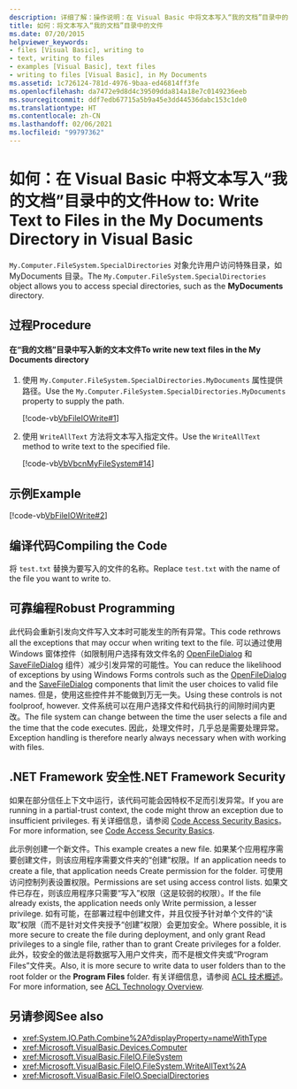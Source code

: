 ```yaml
---
description: 详细了解：操作说明：在 Visual Basic 中将文本写入“我的文档”目录中的文件
title: 如何：将文本写入“我的文档”目录中的文件
ms.date: 07/20/2015
helpviewer_keywords:
- files [Visual Basic], writing to
- text, writing to files
- examples [Visual Basic], text files
- writing to files [Visual Basic], in My Documents
ms.assetid: 1c726124-781d-4976-9baa-ed46814ff3fe
ms.openlocfilehash: da7472e9d8d4c39509dda814a18e7c0149236eeb
ms.sourcegitcommit: ddf7edb67715a5b9a45e3dd44536dabc153c1de0
ms.translationtype: HT
ms.contentlocale: zh-CN
ms.lasthandoff: 02/06/2021
ms.locfileid: "99797362"
---
```

# <a name="how-to-write-text-to-files-in-the-my-documents-directory-in-visual-basic"></a><span data-ttu-id="2f707-103">如何：在 Visual Basic 中将文本写入“我的文档”目录中的文件</span><span class="sxs-lookup"><span data-stu-id="2f707-103">How to: Write Text to Files in the My Documents Directory in Visual Basic</span></span>

<span data-ttu-id="2f707-104">`My.Computer.FileSystem.SpecialDirectories` 对象允许用户访问特殊目录，如 MyDocuments 目录。</span><span class="sxs-lookup"><span data-stu-id="2f707-104">The `My.Computer.FileSystem.SpecialDirectories` object allows you to access special directories, such as the **MyDocuments** directory.</span></span>  
  
## <a name="procedure"></a><span data-ttu-id="2f707-105">过程</span><span class="sxs-lookup"><span data-stu-id="2f707-105">Procedure</span></span>  
  
#### <a name="to-write-new-text-files-in-the-my-documents-directory"></a><span data-ttu-id="2f707-106">在“我的文档”目录中写入新的文本文件</span><span class="sxs-lookup"><span data-stu-id="2f707-106">To write new text files in the My Documents directory</span></span>  
  
1. <span data-ttu-id="2f707-107">使用 `My.Computer.FileSystem.SpecialDirectories.MyDocuments` 属性提供路径。</span><span class="sxs-lookup"><span data-stu-id="2f707-107">Use the `My.Computer.FileSystem.SpecialDirectories.MyDocuments` property to supply the path.</span></span>  
  
     [!code-vb[VbFileIOWrite#1](~/samples/snippets/visualbasic/VS_Snippets_VBCSharp/VbFileIOWrite/VB/Class1.vb#1)]  
  
2. <span data-ttu-id="2f707-108">使用 `WriteAllText` 方法将文本写入指定文件。</span><span class="sxs-lookup"><span data-stu-id="2f707-108">Use the `WriteAllText` method to write text to the specified file.</span></span>  
  
     [!code-vb[VbVbcnMyFileSystem#14](~/samples/snippets/visualbasic/VS_Snippets_VBCSharp/VbVbcnMyFileSystem/VB/Class1.vb#14)]  
  
## <a name="example"></a><span data-ttu-id="2f707-109">示例</span><span class="sxs-lookup"><span data-stu-id="2f707-109">Example</span></span>  

 [!code-vb[VbFileIOWrite#2](~/samples/snippets/visualbasic/VS_Snippets_VBCSharp/VbFileIOWrite/VB/Class1.vb#2)]  
  
## <a name="compiling-the-code"></a><span data-ttu-id="2f707-110">编译代码</span><span class="sxs-lookup"><span data-stu-id="2f707-110">Compiling the Code</span></span>  

 <span data-ttu-id="2f707-111">将 `test.txt` 替换为要写入的文件的名称。</span><span class="sxs-lookup"><span data-stu-id="2f707-111">Replace `test.txt` with the name of the file you want to write to.</span></span>  
  
## <a name="robust-programming"></a><span data-ttu-id="2f707-112">可靠编程</span><span class="sxs-lookup"><span data-stu-id="2f707-112">Robust Programming</span></span>  

 <span data-ttu-id="2f707-113">此代码会重新引发向文件写入文本时可能发生的所有异常。</span><span class="sxs-lookup"><span data-stu-id="2f707-113">This code rethrows all the exceptions that may occur when writing text to the file.</span></span> <span data-ttu-id="2f707-114">可以通过使用 Windows 窗体控件（如限制用户选择有效文件名的 [OpenFileDialog](/dotnet/desktop/winforms/controls/openfiledialog-component-windows-forms) 和 [SaveFileDialog](/dotnet/desktop/winforms/controls/savefiledialog-component-windows-forms) 组件）减少引发异常的可能性。</span><span class="sxs-lookup"><span data-stu-id="2f707-114">You can reduce the likelihood of exceptions by using Windows Forms controls such as the [OpenFileDialog](/dotnet/desktop/winforms/controls/openfiledialog-component-windows-forms) and the [SaveFileDialog](/dotnet/desktop/winforms/controls/savefiledialog-component-windows-forms) components that limit the user choices to valid file names.</span></span> <span data-ttu-id="2f707-115">但是，使用这些控件并不能做到万无一失。</span><span class="sxs-lookup"><span data-stu-id="2f707-115">Using these controls is not foolproof, however.</span></span> <span data-ttu-id="2f707-116">文件系统可以在用户选择文件和代码执行的间隙时间内更改。</span><span class="sxs-lookup"><span data-stu-id="2f707-116">The file system can change between the time the user selects a file and the time that the code executes.</span></span> <span data-ttu-id="2f707-117">因此，处理文件时，几乎总是需要处理异常。</span><span class="sxs-lookup"><span data-stu-id="2f707-117">Exception handling is therefore nearly always necessary when with working with files.</span></span>  
  
## <a name="net-framework-security"></a><span data-ttu-id="2f707-118">.NET Framework 安全性</span><span class="sxs-lookup"><span data-stu-id="2f707-118">.NET Framework Security</span></span>  

 <span data-ttu-id="2f707-119">如果在部分信任上下文中运行，该代码可能会因特权不足而引发异常。</span><span class="sxs-lookup"><span data-stu-id="2f707-119">If you are running in a partial-trust context, the code might throw an exception due to insufficient privileges.</span></span> <span data-ttu-id="2f707-120">有关详细信息，请参阅 [Code Access Security Basics](../../../../framework/misc/code-access-security-basics.md)。</span><span class="sxs-lookup"><span data-stu-id="2f707-120">For more information, see [Code Access Security Basics](../../../../framework/misc/code-access-security-basics.md).</span></span>  
  
 <span data-ttu-id="2f707-121">此示例创建一个新文件。</span><span class="sxs-lookup"><span data-stu-id="2f707-121">This example creates a new file.</span></span> <span data-ttu-id="2f707-122">如果某个应用程序需要创建文件，则该应用程序需要文件夹的“创建”权限。</span><span class="sxs-lookup"><span data-stu-id="2f707-122">If an application needs to create a file, that application needs Create permission for the folder.</span></span> <span data-ttu-id="2f707-123">可使用访问控制列表设置权限。</span><span class="sxs-lookup"><span data-stu-id="2f707-123">Permissions are set using access control lists.</span></span> <span data-ttu-id="2f707-124">如果文件已存在，则该应用程序只需要“写入”权限（这是较弱的权限）。</span><span class="sxs-lookup"><span data-stu-id="2f707-124">If the file already exists, the application needs only Write permission, a lesser privilege.</span></span> <span data-ttu-id="2f707-125">如有可能，在部署过程中创建文件，并且仅授予针对单个文件的“读取”权限（而不是针对文件夹授予“创建”权限）会更加安全。</span><span class="sxs-lookup"><span data-stu-id="2f707-125">Where possible, it is more secure to create the file during deployment, and only grant Read privileges to a single file, rather than to grant Create privileges for a folder.</span></span> <span data-ttu-id="2f707-126">此外，较安全的做法是将数据写入用户文件夹，而不是根文件夹或“Program Files”文件夹。</span><span class="sxs-lookup"><span data-stu-id="2f707-126">Also, it is more secure to write data to user folders than to the root folder or the **Program Files** folder.</span></span> <span data-ttu-id="2f707-127">有关详细信息，请参阅 [ACL 技术概述](/previous-versions/dotnet/netframework-4.0/ms229742(v=vs.100))。</span><span class="sxs-lookup"><span data-stu-id="2f707-127">For more information, see [ACL Technology Overview](/previous-versions/dotnet/netframework-4.0/ms229742(v=vs.100)).</span></span>  
  
## <a name="see-also"></a><span data-ttu-id="2f707-128">另请参阅</span><span class="sxs-lookup"><span data-stu-id="2f707-128">See also</span></span>

- <xref:System.IO.Path.Combine%2A?displayProperty=nameWithType>
- <xref:Microsoft.VisualBasic.Devices.Computer>
- <xref:Microsoft.VisualBasic.FileIO.FileSystem>
- <xref:Microsoft.VisualBasic.FileIO.FileSystem.WriteAllText%2A>
- <xref:Microsoft.VisualBasic.FileIO.SpecialDirectories>
